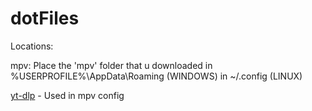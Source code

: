 # dotFiles
Locations:


mpv: Place the 'mpv' folder that u downloaded in %USERPROFILE%\AppData\Roaming  (WINDOWS)
                                              in ~/.config (LINUX)
                                              
[yt-dlp](https://github.com/yt-dlp/yt-dlp) - Used in mpv config
